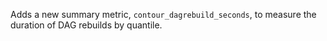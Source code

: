 Adds a new summary metric, `contour_dagrebuild_seconds`, to measure the duration of DAG rebuilds by quantile.